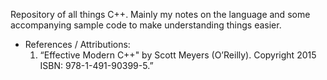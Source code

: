 Repository of all things C++. Mainly my notes on the language and some accompanying sample code to make understanding things easier.

- References / Attributions:
  1. “Effective Modern C++" by Scott Meyers (O’Reilly). Copyright 2015 ISBN: 978-1-491-90399-5.”